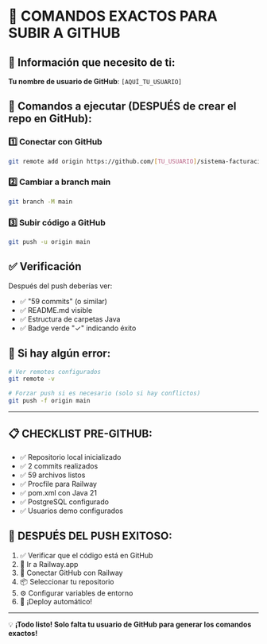 # 🎯 COMANDOS EXACTOS PARA SUBIR A GITHUB

## 📝 Información que necesito de ti:
**Tu nombre de usuario de GitHub**: `[AQUÍ_TU_USUARIO]`

## 🚀 Comandos a ejecutar (DESPUÉS de crear el repo en GitHub):

### 1️⃣ Conectar con GitHub
```bash
git remote add origin https://github.com/[TU_USUARIO]/sistema-facturacion-electronica.git
```

### 2️⃣ Cambiar a branch main
```bash
git branch -M main
```

### 3️⃣ Subir código a GitHub
```bash
git push -u origin main
```

## ✅ Verificación
Después del push deberías ver:
- ✅ "59 commits" (o similar)
- ✅ README.md visible
- ✅ Estructura de carpetas Java
- ✅ Badge verde "✓" indicando éxito

## 🔧 Si hay algún error:
```bash
# Ver remotes configurados
git remote -v

# Forzar push si es necesario (solo si hay conflictos)
git push -f origin main
```

---

## 📋 CHECKLIST PRE-GITHUB:
- ✅ Repositorio local inicializado
- ✅ 2 commits realizados 
- ✅ 59 archivos listos
- ✅ Procfile para Railway
- ✅ pom.xml con Java 21
- ✅ PostgreSQL configurado
- ✅ Usuarios demo configurados

## 🎯 DESPUÉS DEL PUSH EXITOSO:
1. ✅ Verificar que el código está en GitHub
2. 🚀 Ir a Railway.app
3. 🔗 Conectar GitHub con Railway
4. 📦 Seleccionar tu repositorio
5. ⚙️ Configurar variables de entorno
6. 🚀 ¡Deploy automático!

---

💡 **¡Todo listo! Solo falta tu usuario de GitHub para generar los comandos exactos!**